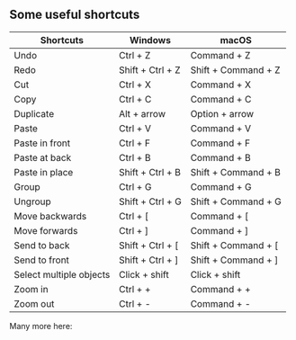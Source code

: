 ## Some useful shortcuts 

|  Shortcuts                    	|  Windows                 	|     macOS                   	|
|-------------------------------	|--------------------------	|-----------------------------	|
|    Undo                       	|    Ctrl + Z              	|    Command + Z              	|
|    Redo                       	|    Shift + Ctrl + Z      	|    Shift + Command + Z      	|
|    Cut                        	|    Ctrl + X              	|    Command + X              	|
|    Copy                       	|    Ctrl + C              	|    Command + C              	|
|    Duplicate                  	|    Alt + arrow           	|    Option + arrow           	|
|    Paste                      	|    Ctrl + V              	|    Command + V              	|
|    Paste in   front           	|    Ctrl + F              	|    Command + F              	|
|    Paste at back              	|    Ctrl + B              	|    Command + B              	|
|    Paste in   place           	|    Shift + Ctrl   + B    	|    Shift +   Command + B    	|
|    Group                      	|    Ctrl + G              	|    Command + G              	|
|    Ungroup                    	|    Shift + Ctrl + G      	|    Shift + Command + G      	|
|    Move   backwards           	|    Ctrl + [              	|    Command + [              	|
|    Move forwards              	|    Ctrl + ]              	|    Command + ]              	|
|    Send to back               	|    Shift + Ctrl   + [    	|    Shift +   Command + [    	|
|    Send to front              	|    Shift + Ctrl + ]      	|    Shift + Command + ]      	|
|    Select multiple objects    	|    Click + shift         	|    Click + shift            	|
|    Zoom in                    	|    Ctrl + +              	|    Command +  +             	|
|    Zoom out                   	|    Ctrl + -              	|    Command   +  -           	|


Many more here: 
